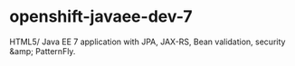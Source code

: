 # openshift-javaee-dev-7
HTML5/ Java EE 7 application with JPA, JAX-RS, Bean validation, security &amp;amp; PatternFly.
